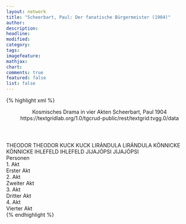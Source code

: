 ```yaml
---
layout: network
title: "Scheerbart, Paul: Der fanatische Bürgermeister (1904)"
author:
description:
headline:
modified:
category:
tags:
imagefeature:
mathjax:
chart:
comments: true
featured: false
list: false
---
```

{% highlight xml %}
<?xml-model href="https://raw.githubusercontent.com/DLiNa/project/master/rules/lina.rnc"?><?xml-model href="https://raw.githubusercontent.com/DLiNa/project/master/rules/lina.sch"?>
<play xmlns="http://lina.digital">
  <header>
    <title>Der fanatische Bürgermeister</title>
    <subtitle>Kosmisches Drama in vier Akten</subtitle>
    <genretitle/>
    <author>Scheerbart, Paul</author>
    <date type="print" when="1904">1904</date>
    <date type="premiere"/>
    <date type="written"/>
  	<source>https://textgridlab.org/1.0/tgcrud-public/rest/textgrid:tvgg.0/data</source>
  </header>
  <personae>
    <character>
      <name>THEODOR</name>
      <alias xml:id="theodor">
        <name>THEODOR</name>
      </alias>
    </character>
    <character>
      <name>KUCK</name>
      <alias xml:id="kuck">
        <name>KUCK</name>
      </alias>
    </character>
    <character>
      <name>LIRÁNDULA</name>
      <alias xml:id="lirándula">
        <name>LIRÁNDULA</name>
      </alias>
    </character>
    <character>
      <name>KÖNNICKE</name>
      <alias xml:id="könnicke">
        <name>KÖNNICKE</name>
      </alias>
    </character>
    <character>
      <name>IHLEFELD</name>
      <alias xml:id="ihlefeld">
        <name>IHLEFELD</name>
      </alias>
    </character>
    <character>
      <name>JIJAJÓPSI</name>
      <alias xml:id="jijajópsi">
        <name>JIJAJÓPSI</name>
      </alias>
    </character>
  </personae>
  <text>
    <div>
      <head>Personen</head>
    </div>
    <div>
      <head>1. Akt</head>
      <div>
        <head>Erster Akt</head>
        <sp who="#theodor">
          <amount n="20" unit="speech_acts"/>
          <amount n="529" unit="words"/>
          <amount n="11" unit="lines"/>
          <amount n="3212" unit="chars"/>
        </sp>
        <sp who="#kuck">
          <amount n="9" unit="speech_acts"/>
          <amount n="166" unit="words"/>
          <amount n="6" unit="lines"/>
          <amount n="926" unit="chars"/>
        </sp>
        <sp who="#lirándula">
          <amount n="6" unit="speech_acts"/>
          <amount n="145" unit="words"/>
          <amount n="3" unit="lines"/>
          <amount n="836" unit="chars"/>
        </sp>
        <sp who="#könnicke">
          <amount n="4" unit="speech_acts"/>
          <amount n="54" unit="words"/>
          <amount n="3" unit="lines"/>
          <amount n="323" unit="chars"/>
        </sp>
        <sp who="#ihlefeld">
          <amount n="2" unit="speech_acts"/>
          <amount n="31" unit="words"/>
          <amount n="1" unit="lines"/>
          <amount n="165" unit="chars"/>
        </sp>
      </div>
    </div>
    <div>
      <head>2. Akt</head>
      <div>
        <head>Zweiter Akt</head>
        <sp who="#kuck">
          <amount n="8" unit="speech_acts"/>
          <amount n="86" unit="words"/>
          <amount n="7" unit="lines"/>
          <amount n="543" unit="chars"/>
        </sp>
        <sp who="#ihlefeld">
          <amount n="10" unit="speech_acts"/>
          <amount n="146" unit="words"/>
          <amount n="5" unit="lines"/>
          <amount n="798" unit="chars"/>
        </sp>
        <sp who="#theodor">
          <amount n="10" unit="speech_acts"/>
          <amount n="313" unit="words"/>
          <amount n="5" unit="lines"/>
          <amount n="1770" unit="chars"/>
        </sp>
        <sp who="#jijajópsi">
          <amount n="7" unit="speech_acts"/>
          <amount n="179" unit="words"/>
          <amount n="3" unit="lines"/>
          <amount n="1004" unit="chars"/>
        </sp>
        <sp who="#lirándula">
          <amount n="4" unit="speech_acts"/>
          <amount n="126" unit="words"/>
          <amount n="3" unit="lines"/>
          <amount n="764" unit="chars"/>
        </sp>
        <sp who="#könnicke">
          <amount n="1" unit="speech_acts"/>
          <amount n="19" unit="words"/>
          <amount n="116" unit="chars"/>
        </sp>
      </div>
    </div>
    <div>
      <head>3. Akt</head>
      <div>
        <head>Dritter Akt</head>
        <sp who="#theodor">
          <amount n="8" unit="speech_acts"/>
          <amount n="795" unit="words"/>
          <amount n="4689" unit="chars"/>
        </sp>
        <sp who="#könnicke">
          <amount n="4" unit="speech_acts"/>
          <amount n="160" unit="words"/>
          <amount n="3" unit="lines"/>
          <amount n="962" unit="chars"/>
        </sp>
        <sp who="#ihlefeld">
          <amount n="2" unit="speech_acts"/>
          <amount n="33" unit="words"/>
          <amount n="1" unit="lines"/>
          <amount n="198" unit="chars"/>
        </sp>
        <sp who="#lirándula">
          <amount n="3" unit="speech_acts"/>
          <amount n="44" unit="words"/>
          <amount n="2" unit="lines"/>
          <amount n="237" unit="chars"/>
        </sp>
        <sp who="#theodor #könnicke #ihlefeld">
          <amount n="1" unit="speech_acts"/>
          <amount n="10" unit="words"/>
          <amount n="1" unit="lines"/>
          <amount n="53" unit="chars"/>
        </sp>
      </div>
    </div>
    <div>
      <head>4. Akt</head>
      <div>
        <head>Vierter Akt</head>
        <sp who="#ihlefeld">
          <amount n="10" unit="speech_acts"/>
          <amount n="244" unit="words"/>
          <amount n="5" unit="lines"/>
          <amount n="1315" unit="chars"/>
        </sp>
        <sp who="#theodor">
          <amount n="18" unit="speech_acts"/>
          <amount n="403" unit="words"/>
          <amount n="13" unit="lines"/>
          <amount n="2284" unit="chars"/>
        </sp>
        <sp who="#kuck">
          <amount n="5" unit="speech_acts"/>
          <amount n="53" unit="words"/>
          <amount n="4" unit="lines"/>
          <amount n="318" unit="chars"/>
        </sp>
        <sp who="#ihlefeld #theodor #kuck #könnicke #lirándula">
          <amount n="3" unit="speech_acts"/>
          <amount n="19" unit="words"/>
          <amount n="3" unit="lines"/>
          <amount n="117" unit="chars"/>
        </sp>
        <sp who="#könnicke">
          <amount n="3" unit="speech_acts"/>
          <amount n="83" unit="words"/>
          <amount n="1" unit="lines"/>
          <amount n="443" unit="chars"/>
        </sp>
        <sp who="#lirándula">
          <amount n="1" unit="speech_acts"/>
          <amount n="31" unit="words"/>
          <amount n="182" unit="chars"/>
        </sp>
      </div>
    </div>
  </text>
</play>
{% endhighlight %}